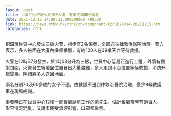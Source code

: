 ```yaml
---
layout: post
title: 世貿中心三級火初步2人傷　有市民稱情況混亂
date: 2021-12-15 14:08:12.000000000 +08:00
link: https://news.rthk.hk/rthk/ch/component/k2/1624314-20211215.htm
categories: rthk
---
```


銅鑼灣世貿中心發生三級火警，初步有2名傷者，全部送往律敦治醫院治理。警方表示，多人被困在大廈內多個樓層，有約100人在39樓天台等待救援。

火警在12時37分發生，於1時03分升為三級，世貿中心低層正進行工程，外牆有棚架包圍，火警發生後地盤位置冒出大量濃煙，多人走到平台位置等候救援，消防升起雲梯，陸續將多人送回地面。

兩名分別70及60多歲的女子不適，由救護車送到律敦治醫院治理，最少8輛救護車在現場戒備。

事發時正在世貿中心12樓一間餐廳廚房工作的梁先生，估計餐廳當時有過百人，形容情況混亂，又說市民受濃煙影響，口罩都染黑。
